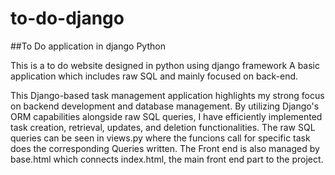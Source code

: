 # to-do-django

##To Do application in django Python

This is a to do website designed in python using django framework
A basic application which includes raw SQL and mainly focused on back-end.

This Django-based task management application highlights my strong focus on backend development and database management. By utilizing Django's ORM capabilities alongside raw SQL queries, I have efficiently implemented task creation, retrieval, updates, and deletion functionalities. The raw SQL queries can be seen in views.py where the funcions call for specific task does the corresponding Queries written.
The Front end is also managed by base.html which connects index.html, the main front end part to the project.
